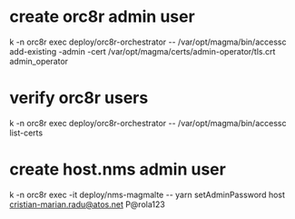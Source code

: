 # create orc8r admin user
k -n orc8r exec deploy/orc8r-orchestrator -- /var/opt/magma/bin/accessc add-existing -admin -cert /var/opt/magma/certs/admin-operator/tls.crt admin_operator
# verify orc8r users
k -n orc8r exec deploy/orc8r-orchestrator -- /var/opt/magma/bin/accessc list-certs

# create host.nms admin user
k -n orc8r exec -it deploy/nms-magmalte -- yarn setAdminPassword host cristian-marian.radu@atos.net P@rola123

